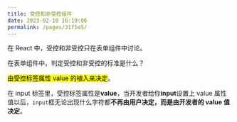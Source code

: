 ```yaml
---
title: 受控和非受控组件
date: 2023-02-10 16:19:06
permalink: /pages/31f5e5/
---
```


在 React 中，受控和非受控只在表单组件中讨论。

在表单组件中，判定受控和非受控的标准是什么？

<mark>由受控标签属性 value 的植入来决定</mark>。

在 input 标签里，受控标签属性是**value**，当开发者给你**input**设置上 value 属性值以后，`input`框无论出现什么字符都**不再由用户决定，而是由开发者的 value 值决定**。
